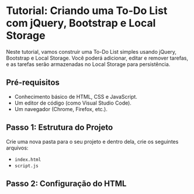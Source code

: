 # Tutorial: Criando uma To-Do List com jQuery, Bootstrap e Local Storage

Neste tutorial, vamos construir uma To-Do List simples usando jQuery, Bootstrap e Local Storage. Você poderá adicionar, editar e remover tarefas, e as tarefas serão armazenadas no Local Storage para persistência.

## Pré-requisitos

- Conhecimento básico de HTML, CSS e JavaScript.
- Um editor de código (como Visual Studio Code).
- Um navegador (Chrome, Firefox, etc.).

## Passo 1: Estrutura do Projeto

Crie uma nova pasta para o seu projeto e dentro dela, crie os seguintes arquivos:

- `index.html`
- `script.js`

## Passo 2: Configuração do HTML



